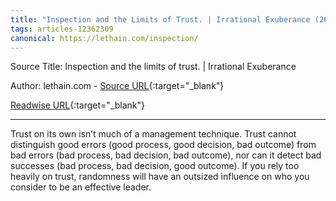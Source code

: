 ```yaml
---
title: "Inspection and the Limits of Trust. | Irrational Exuberance (260275337)"
tags: articles-12362309
canonical: https://lethain.com/inspection/
---
```


Source Title: Inspection and the limits of trust. | Irrational Exuberance

Author: lethain.com - [Source URL](https://lethain.com/inspection/){:target="_blank"}

[Readwise URL](https://readwise.io/open/260275337){:target="_blank"}

---

Trust on its own isn’t much of a management technique. Trust cannot distinguish good errors (good process, good decision, bad outcome) from bad errors (bad process, bad decision, bad outcome), nor can it detect bad successes (bad process, bad decision, good outcome). If you rely too heavily on trust, randomness will have an outsized influence on who you consider to be an effective leader.
